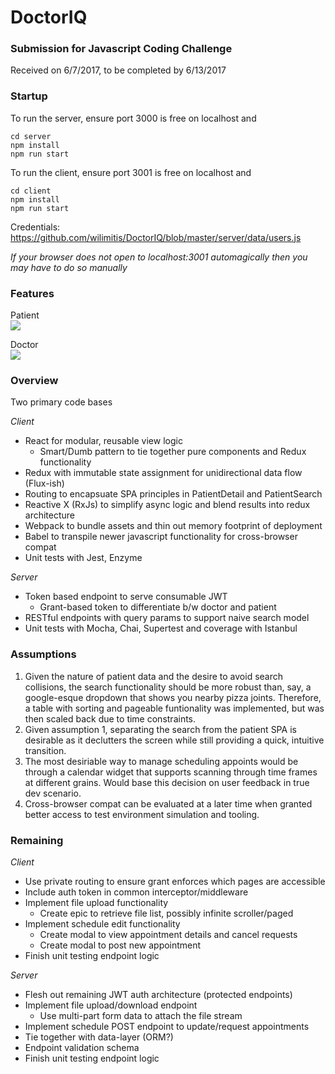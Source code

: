 # DoctorIQ

### Submission for Javascript Coding Challenge
Received on 6/7/2017, to be completed by 6/13/2017

### Startup
To run the server, ensure port 3000 is free on localhost and
```
cd server
npm install
npm run start
```

To run the client, ensure port 3001 is free on localhost and
```
cd client
npm install
npm run start
```
Credentials: https://github.com/wilimitis/DoctorIQ/blob/master/server/data/users.js

*If your browser does not open to localhost:3001 automagically then you may have to do so manually*

### Features
Patient  
![](https://media.giphy.com/media/3o7btLEb0OY31tUccU/giphy.gif)

Doctor  
![](https://media.giphy.com/media/3o7bu9uizaL9XHtSBa/giphy.gif)

### Overview
Two primary code bases

_Client_  
- React for modular, reusable view logic
  - Smart/Dumb pattern to tie together pure components and Redux functionality
- Redux with immutable state assignment for unidirectional data flow (Flux-ish)
- Routing to encapsuate SPA principles in PatientDetail and PatientSearch
- Reactive X (RxJs) to simplify async logic and blend results into redux architecture
- Webpack to bundle assets and thin out memory footprint of deployment
- Babel to transpile newer javascript functionality for cross-browser compat
- Unit tests with Jest, Enzyme

_Server_  
- Token based endpoint to serve consumable JWT
  - Grant-based token to differentiate b/w doctor and patient
- RESTful endpoints with query params to support naive search model
- Unit tests with Mocha, Chai, Supertest and coverage with Istanbul

### Assumptions
1. Given the nature of patient data and the desire to avoid search collisions, the search functionality should be more robust than, say, a google-esque dropdown that shows you nearby pizza joints. Therefore, a table with sorting and pageable funtionality was implemented, but was then scaled back due to time constraints.
2. Given assumption 1, separating the search from the patient SPA is desirable as it declutters the screen while still providing a quick, intuitive transition.
3. The most desiriable way to manage scheduling appoints would be through a calendar widget that supports scanning through time frames at different grains. Would base this decision on user feedback in true dev scenario.
4. Cross-browser compat can be evaluated at a later time when granted better access to test environment simulation and tooling.

### Remaining
_Client_  
- Use private routing to ensure grant enforces which pages are accessible
- Include auth token in common interceptor/middleware
- Implement file upload functionality
  - Create epic to retrieve file list, possibly infinite scroller/paged
- Implement schedule edit functionality
  - Create modal to view appointment details and cancel requests
  - Create modal to post new appointment
- Finish unit testing endpoint logic

_Server_  
- Flesh out remaining JWT auth architecture (protected endpoints)
- Implement file upload/download endpoint
  - Use multi-part form data to attach the file stream
- Implement schedule POST endpoint to update/request appointments
- Tie together with data-layer (ORM?)
- Endpoint validation schema
- Finish unit testing endpoint logic
